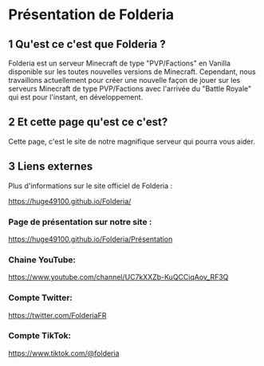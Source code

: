 # Présentation de Folderia
## 1 Qu'est ce c'est que Folderia ?
Folderia est un serveur Minecraft de type "PVP/Factions" en Vanilla disponible sur les toutes nouvelles versions de Minecraft. 
Cependant, nous travaillons actuellement pour créer une nouvelle façon de jouer sur les serveurs Minecraft de type PVP/Factions 
avec l'arrivée du "Battle Royale" qui est pour l'instant, en développement.

## 2 Et cette page qu'est ce c'est?
Cette page, c'est le site de notre magnifique serveur qui pourra vous aider.

## 3 Liens externes
Plus d'informations sur le site officiel de Folderia :

 https://huge49100.github.io/Folderia/

### Page de présentation sur notre site :

https://huge49100.github.io/Folderia/Présentation

###  Chaine YouTube:
https://www.youtube.com/channel/UC7kXXZb-KuQCCiqAov_RF3Q
### Compte Twitter:
https://twitter.com/FolderiaFR
### Compte TikTok:
https://www.tiktok.com/@folderia
